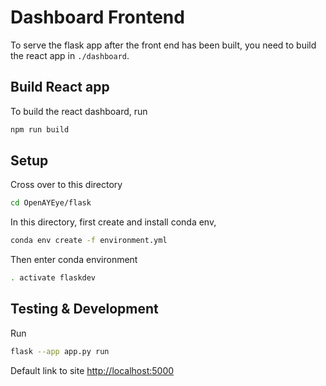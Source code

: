 # Dashboard Frontend
To serve the flask app after the front end has been built,
you need to build the react app in `./dashboard`. 
## Build React app
To build the react dashboard, run
```bash
npm run build
```

## Setup
Cross over to this directory
```bash
cd OpenAYEye/flask
```

In this directory, first create and install conda env,
```bash
conda env create -f environment.yml
```

Then enter conda environment
```bash
. activate flaskdev
```

## Testing & Development
Run
```bash
flask --app app.py run
```

Default link to site 
[http://localhost:5000](http://localhost:5000)